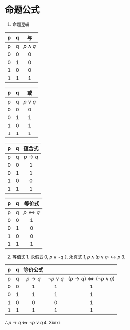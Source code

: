 # 命题公式 
1. 命题逻辑
   
|  p  |  q  |      与      |
|:---:|:---:|:------------:|
|  p  |  q  | $p \wedge q$ |
|  0  |  0  |      0       |
|  0  |  1  |      0       |
|  1  |  0  |      0       |
|  1  |  1  |      1       |
    
|  p  |  q  |     或     |
|:---:|:---:|:----------:|
|  p  |  q  | $p \vee q$ |
|  0  |  0  |     0      |
|  0  |  1  |     1      |
|  1  |  0  |     1      |
|  1  |  1  |     1      |

|  p  |  q  |      蕴含式      |
|:---:|:---:|:----------------:|
|  p  |  q  | $p\rightarrow q$ |
|  0  |  0  |        1         |
|  0  |  1  |        1         |
|  1  |  0  |        0         |
|  1  |  1  |        1         |

|  p  |  q  |        等价式        |
|:---:|:---:|:--------------------:|
|  p  |  q  | $p\leftrightarrow q$ |
|  0  |  0  |          1           |
|  0  |  1  |          0           |
|  1  |  0  |          0           |
|  1  |  1  |          1           |
2. 等值式
		1. 永假式 0,  $p \wedge \neg q$
		2. 永真式 1,  $p \wedge (p\vee q) \leftrightarrow p$ 
	3. 
	   
 |  p  |  q  |     等价公式     |                 |                                                          |
 |:---:|:---:|:----------------:|:---------------:|:--------------------------------------------------------:|
 |  p  |  q  | $p\rightarrow q$ | $\neg p \vee q$ | $( p \rightarrow q) \Longleftrightarrow (\neg p \vee q)$ |
 |  0  |  0  |        1         |        1        |                            1                             |
 |  0  |  1  |        1         |        1        |                            1                             |
 |  1  |  0  |        0         |        0        |                            1                             |
 |  1  |  1  |        1         |        1        |                            1                             |
$\therefore p \rightarrow q \Longleftrightarrow \neg p \vee q$
	4. Xixixi
		